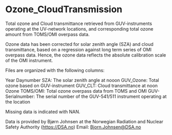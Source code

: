 # Ozone_CloudTransmission
Total ozone and Cloud transmittance retrieved from GUV-instruments operating at the UV-network locations, and corresponding total ozone amount from TOMS/OMI overpass data.

Ozone data has been corrected for solar zenith angle (SZA) and cloud transmittance, based on a regression against long term series of OMI overpass data. Hence, the ozone data reflects the absolute calibration scale of the OMI instrument.

Files are organized with the following columns:

Year
Daynumber
SZA: The solar zenith angle at nooon
GUV_Ozone: Total ozone based on GUV-instrument
GUV_CLT: Cloud transmittance at noon
Ozone TOMS/OMI: Total ozone overpass data from TOMS and OMI
GUV-Serialnumber: The serial number of the GUV-541/511 instrument operating at the location

Missing data is indicated with NAN.

Data is provided by Bjørn Johnsen at the Norwegian Radiation and Nuclear Safety Authority (https://DSA.no)
Email: Bjorn.Johnsen@DSA.no

